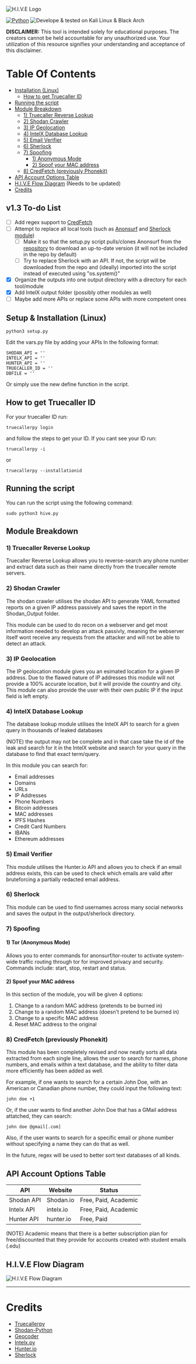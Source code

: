 ![H.I.V.E Logo](https://user-images.githubusercontent.com/43708460/215892281-dd242251-909e-40b0-bcba-c932269ec482.png)

[![Python](https://img.shields.io/badge/Python-%E2%89%A5%203.10-red.svg?style=for-the-badge)](https://www.python.org/)
![Develope & tested on Kali Linux & Black Arch](https://img.shields.io/badge/Developed%20&%20tested%20on-Kali%20Linux%20&%20Black%20Arch-blueviolet.svg?style=for-the-badge)

**DISCLAIMER:** This tool is intended solely for educational purposes. The creators cannot be held accountable for any unauthorized use. Your utilization of this resource signifies your understanding and acceptance of this disclaimer.

# Table Of Contents

* [Installation (Linux)](#setup--installation-linux)
  * [How to get Truecaller ID](#how-to-get-truecaller-id)
* [Running the script](#running-the-script)
* [Module Breakdown](#module-breakdown)
  * [1) Truecaller Reverse Lookup](#1-truecaller-reverse-lookup)
  * [2) Shodan Crawler](#2-shodan-crawler)
  * [3) IP Geolocation](#3-ip-geolocation)
  * [4) IntelX Database Lookup](#4-intelx-database-lookup)
  * [5) Email Verifier](#5-email-verifier)
  * [6) Sherlock](#6-sherlock)
  * [7) Spoofing](#7-spoofing)
    * [1) Anonymous Mode](#1-tor-anonymous-mode)
    * [2) Spoof your MAC address](#2-spoof-your-mac-address)
  * [8) CredFetch (previously Phonekit)](#8-credfetch-previously-phonekit)
* [API Account Options Table](#api-account-options-table)
* [H.I.V.E Flow Diagram](#hive-flow-diagram) (Needs to be updated)
* [Credits](#credits)

## v1.3 To-do List

* [ ] Add regex support to [CredFetch](#8-credfetch-previously-phonekit)
* [ ] Attempt to replace all local tools (such as [Anonsurf](#1-tor-anonymous-mode) and [Sherlock module](#6-sherlock))
  * [ ] Make it so that the setup.py script pulls/clones Anonsurf from the [repository](https://github.com/Und3rf10w/kali-anonsurf) to download an up-to-date version (it will not be included in the repo by default)
  * [ ] Try to replace Sherlock with an API. If not, the script will be downloaded from the repo and (ideally) imported into the script instead of executed using "os.system()"
* [x] Organize the outputs into one output directory with a directory for each tool/module
* [x] Add IntelX output folder (possibly other modules as well)
* [ ] Maybe add more APIs or replace some APIs with more competent ones

## Setup & Installation (Linux)

    python3 setup.py

 Edit the vars.py file by adding your APIs In the following format:

    SHODAN_API = ''
    INTELX_API = ''
    HUNTER_API = ''
    TRUECALLER_ID = ''
    DBFILE = ''

Or simply use the new define function in the script.

## How to get Truecaller ID

For your truecaller ID run:

    truecallerpy login

and follow the steps to get your ID.
If you cant see your ID run:

    truecallerpy -i

or

    truecallerpy --installationid

## Running the script

You can run the script using the following command:

    sudo python3 hive.py

## Module Breakdown

### 1) Truecaller Reverse Lookup

Truecaller Reverse Lookup allows you to reverse-search any phone number and extract data such as their name directly from the truecaller remote servers.

### 2) Shodan Crawler

The shodan crawler utilises the shodan API to generate YAML formatted reports on a given IP address passively and saves the report in the Shodan_Output folder.

This module can be used to do recon on a webserver and get most information needed to develop an attack passivly, meaning the webserver itself wont receive any requests from the attacker and will not be able to detect an attack.

### 3) IP Geolocation

The IP geolocation module gives you an esimated location for a given IP address. Due to the flawed nature of IP addresses this module will not provide a 100% accurate location, but it will provide the country and city. This module can also provide the user with their own public IP if the input field is left empty.

### 4) IntelX Database Lookup

The database lookup module utilises the IntelX API to search for a given query in thousands of leaked databases

(NOTE) the output may not be complete and in that case take the id of the leak and search for it in the IntelX website and search for your query in the database to find that exact term/query.

In this module you can search for:

* Email addresses
* Domains
* URLs
* IP Addresses
* Phone Numbers
* Bitcoin addresses
* MAC addresses
* IPFS Hashes
* Credit Card Numbers
* IBANs
* Ethereum addresses

### 5) Email Verifier

This module utilises the Hunter.io API and allows you to check if an email address exists, this can be used to check which emails are valid after bruteforcing a partially redacted email address.

### 6) Sherlock

This module can be used to find usernames across many social networks and saves the output in the output/sherlock directory.

### 7) Spoofing

#### 1) Tor (Anonymous Mode)

Allows you to enter commands for anonsurf/tor-router to activate system-wide traffic routing through tor for improved privacy and security. Commands include: start, stop, restart and status.

#### 2) Spoof your MAC address

In this section of the module, you will be given 4 options:

1. Change to a random MAC address (pretends to be burned in)
2. Change to a random MAC address (doesn't pretend to be burned in)
3. Change to a specific MAC address
4. Reset MAC address to the original

### 8) CredFetch (previously Phonekit)

This module has been completely revised and now neatly sorts all data extracted from each single line, allows the user to search for names, phone numbers, and emails within a text database, and the ability to filter data more efficiently has been added as well.

For example, if one wants to search for a certain John Doe, with an American or Canadian phone number, they could input the following text:

    john doe +1

Or, if the user wants to find another John Doe that has a GMail address attatched, they can search:

    john doe @gmail[.com]

Also, if the user wants to search for a specific email or phone number without specifying a name they can do that as well.

In the future, regex will be used to better sort text databases of all kinds.

## API Account Options Table

|API|Website|Status|
|----|----|----|
|Shodan API|Shodan.io|Free, Paid, Academic|
|Intelx API|intelx.io|Free, Paid, Academic|
|Hunter API|hunter.io|Free, Paid|

(NOTE) Academic means that there is a better subscription plan for free/discounted that they provide for accounts created with student emails (.edu)

## H.I.V.E Flow Diagram

![H.I.V.E Flow Diagram](https://user-images.githubusercontent.com/43708460/215889147-25a2bed3-df29-40a0-8e7d-deba0934e97c.jpeg)

---

# Credits

* [Truecallerpy](https://github.com/sumithemmadi/truecallerpy)
* [Shodan-Python](https://github.com/Shadowmonarch-code/shodan-python)
* [Geocoder](https://github.com/DenisCarriere/geocoder)
* [Intelx.py](https://github.com/IntelligenceX/Python)
* [Hunter.io](https://hunter.io/)
* [Sherlock](https://github.com/Shadowmonarch-code/sherlock)
